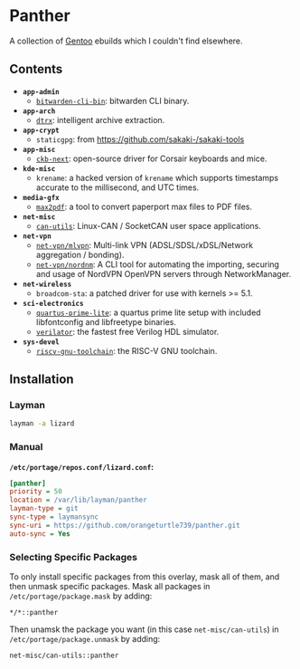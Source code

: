 # Panther

A collection of [Gentoo](https://www.gentoo.org/) ebuilds which I couldn't find elsewhere.

## Contents

* **`app-admin`**
  * [`bitwarden-cli-bin`](https://github.com/bitwarden/cli): bitwarden CLI binary.
* **`app-arch`**
  * [`dtrx`](https://github.com/moonpyk/dtrx): intelligent archive extraction.
* **`app-crypt`**
  * `staticgpg`: from https://github.com/sakaki-/sakaki-tools
* **`app-misc`**
  * [`ckb-next`](https://github.com/mattanger/ckb-next): open-source driver for Corsair keyboards and mice.
* **`kde-misc`**
  * `krename`: a hacked version of `krename` which supports timestamps accurate to the millisecond, and UTC times.
* **`media-gfx`**
  * [`max2pdf`](https://github.com/orangeturtle739/max2pdf): a tool to convert paperport max files to PDF files.
* **`net-misc`**
  *  [`can-utils`](https://github.com/linux-can/can-utils): Linux-CAN / SocketCAN user space applications.
* **`net-vpn`**
  * [`net-vpn/mlvpn`](https://zehome.github.io/MLVPN/): Multi-link VPN (ADSL/SDSL/xDSL/Network aggregation / bonding).
  * [`net-vpn/nordnm`](https://github.com/Chadsr/NordVPN-NetworkManager): A CLI tool for automating the importing, securing and usage of NordVPN OpenVPN servers through NetworkManager.
* **`net-wireless`**
  * `broadcom-sta`: a patched driver for use with kernels >= 5.1.
* **`sci-electronics`**
  * [`quartus-prime-lite`](http://fpgasoftware.intel.com/?edition=lite): a quartus prime lite setup with included libfontconfig and libfreetype binaries.
  * [`verilator`](https://www.veripool.org/wiki/verilator): the fastest free Verilog HDL simulator.
* **`sys-devel`**
  * [`riscv-gnu-toolchain`](https://github.com/riscv/riscv-gnu-toolchain): the RISC-V GNU toolchain.

## Installation

### Layman

```sh
layman -a lizard
```

### Manual

**`/etc/portage/repos.conf/lizard.conf`:**
```ini
[panther]
priority = 50
location = /var/lib/layman/panther
layman-type = git
sync-type = laymansync
sync-uri = https://github.com/orangeturtle739/panther.git
auto-sync = Yes
```

### Selecting Specific Packages

To only install specific packages from this overlay, mask all of them, and then unmask specific packages.
Mask all packages in `/etc/portage/package.mask` by adding:
```
*/*::panther
```
Then unamsk the package you want (in this case `net-misc/can-utils`) in `/etc/portage/package.unmask` by adding:
```
net-misc/can-utils::panther
```
